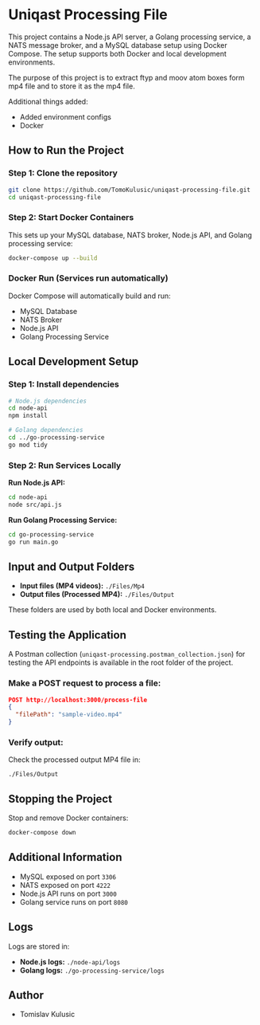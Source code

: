 # Uniqast Processing File

This project contains a Node.js API server, a Golang processing service, a NATS message broker, and a MySQL database setup using Docker Compose. The setup supports both Docker and local development environments.

The purpose of this project is to extract ftyp and moov atom boxes form mp4 file and to store it as the mp4 file.

Additional things added:
- Added environment configs
- Docker

## How to Run the Project

### Step 1: Clone the repository

```bash
git clone https://github.com/TomoKulusic/uniqast-processing-file.git
cd uniqast-processing-file
```

### Step 2: Start Docker Containers

This sets up your MySQL database, NATS broker, Node.js API, and Golang processing service:

```bash
docker-compose up --build
```

### Docker Run (Services run automatically)

Docker Compose will automatically build and run:

- MySQL Database
- NATS Broker
- Node.js API
- Golang Processing Service

## Local Development Setup

### Step 1: Install dependencies

```bash
# Node.js dependencies
cd node-api
npm install

# Golang dependencies
cd ../go-processing-service
go mod tidy
```

### Step 2: Run Services Locally

**Run Node.js API:**

```bash
cd node-api
node src/api.js
```

**Run Golang Processing Service:**

```bash
cd go-processing-service
go run main.go
```

## Input and Output Folders

- **Input files (MP4 videos):** `./Files/Mp4`
- **Output files (Processed MP4):** `./Files/Output`

These folders are used by both local and Docker environments.

## Testing the Application

A Postman collection (`uniqast-processing.postman_collection.json`) for testing the API endpoints is available in the root folder of the project.

### Make a POST request to process a file:

```json
POST http://localhost:3000/process-file
{
  "filePath": "sample-video.mp4"
}
```

### Verify output:

Check the processed output MP4 file in:

```
./Files/Output
```

## Stopping the Project

Stop and remove Docker containers:

```bash
docker-compose down
```

## Additional Information

- MySQL exposed on port `3306`
- NATS exposed on port `4222`
- Node.js API runs on port `3000`
- Golang service runs on port `8080`

## Logs

Logs are stored in:

- **Node.js logs:** `./node-api/logs`
- **Golang logs:** `./go-processing-service/logs`

## Author

- Tomislav Kulusic